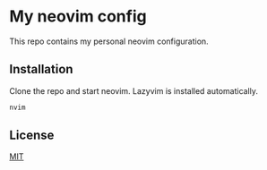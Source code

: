 # My neovim config

This repo contains my personal neovim configuration.

## Installation

Clone the repo and start neovim. Lazyvim is installed automatically.

```bash
nvim
```

## License

[MIT](https://choosealicense.com/licenses/mit/)
